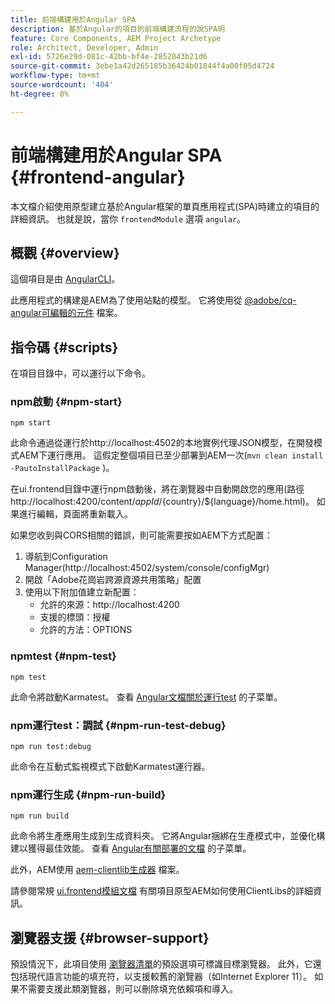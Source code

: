 ```yaml
---
title: 前端構建用於Angular SPA
description: 基於Angular的項目的前端構建流程的說SPA明
feature: Core Components, AEM Project Archetype
role: Architect, Developer, Admin
exl-id: 5726e29d-081c-42bb-bf4e-2852043b21d6
source-git-commit: 3ebe1a42d265185b36424b01844f4a00f05d4724
workflow-type: tm+mt
source-wordcount: '404'
ht-degree: 0%

---
```


# 前端構建用於Angular SPA {#frontend-angular}

本文檔介紹使用原型建立基於Angular框架的單頁應用程式(SPA)時建立的項目的詳細資訊。 也就是說，當你 `frontendModule` 選項 `angular`。

## 概觀 {#overview}

這個項目是由 [AngularCLI](https://github.com/angular/angular-cli)。

此應用程式的構建是AEM為了使用站點的模型。 它將使用從 [@adobe/cq-angular可編輯的元件](https://www.npmjs.com/package/@adobe/cq-angular-editable-components) 檔案。

## 指令碼 {#scripts}

在項目目錄中，可以運行以下命令。

### npm啟動 {#npm-start}

```
npm start
```

此命令通過從運行於http://localhost:4502的本地實例代理JSON模型，在開發模式AEM下運行應用。 這假定整個項目已至少部署到AEM一次(`mvn clean install -PautoInstallPackage` )。

在ui.frontend目錄中運行npm啟動後，將在瀏覽器中自動開啟您的應用(路徑http://localhost:4200/content/${appId}/${country}/${language}/home.html)。 如果進行編輯，頁面將重新載入。

如果您收到與CORS相關的錯誤，則可能需要按如AEM下方式配置：

1. 導航到Configuration Manager(http://localhost:4502/system/console/configMgr)
1. 開啟「Adobe花崗岩跨源資源共用策略」配置
1. 使用以下附加值建立新配置：
   * 允許的來源：http://localhost:4200
   * 支援的標頭：授權
   * 允許的方法：OPTIONS

### npmtest {#npm-test}

```shell
npm test
```

此命令將啟動Karmatest。 查看 [Angular文檔關於運行test](https://angular.io/guide/testing) 的子菜單。

### npm運行test：調試 {#npm-run-test-debug}

```shell
npm run test:debug
```

此命令在互動式監視模式下啟動Karmatest運行器。

### npm運行生成 {#npm-run-build}

```shell
npm run build
```

此命令將生產應用生成到生成資料夾。 它將Angular捆綁在生產模式中，並優化構建以獲得最佳效能。 查看 [Angular有關部署的文檔](https://angular.io/guide/deployment) 的子菜單。

此外，AEM使用 [aem-clientlib生成器](https://github.com/wcm-io-frontend/aem-clientlib-generator) 檔案。

請參閱常規 [ui.frontend模組文檔](uifrontend.md#clientlibs) 有關項目原型AEM如何使用ClientLibs的詳細資訊。

## 瀏覽器支援 {#browser-support}

預設情況下，此項目使用 [瀏覽器清單](https://github.com/browserslist/browserslist)的預設選項可標識目標瀏覽器。 此外，它還包括現代語言功能的填充符，以支援較舊的瀏覽器（如Internet Explorer 11）。 如果不需要支援此類瀏覽器，則可以刪除填充依賴項和導入。
